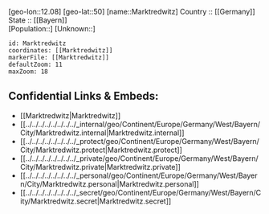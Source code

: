 ﻿---
location: [50,12.08] 
mapzoom: [7,12] 
mapmarker: city 
type: City
tags:
- geo/City


SpocWebEntityId: 32319
isDeleted: false
confidential: public

---
[geo-lon::12.08] 
[geo-lat::50] 
[name::Marktredwitz] 
Country :: [[Germany]]  
State :: [[Bayern]]  
[Population::] 
[Unknown::] 


```leaflet
id: Marktredwitz
coordinates: [[Marktredwitz]] 
markerFile: [[Marktredwitz]] 
defaultZoom: 11 
maxZoom: 18
```


## Confidential Links & Embeds: 
- [[Marktredwitz|Marktredwitz]]  
- [[../../../../../../../../_internal/geo/Continent/Europe/Germany/West/Bayern/City/Marktredwitz.internal|Marktredwitz.internal]] 
- [[../../../../../../../../_protect/geo/Continent/Europe/Germany/West/Bayern/City/Marktredwitz.protect|Marktredwitz.protect]] 
- [[../../../../../../../../_private/geo/Continent/Europe/Germany/West/Bayern/City/Marktredwitz.private|Marktredwitz.private]] 
- [[../../../../../../../../_personal/geo/Continent/Europe/Germany/West/Bayern/City/Marktredwitz.personal|Marktredwitz.personal]] 
- [[../../../../../../../../_secret/geo/Continent/Europe/Germany/West/Bayern/City/Marktredwitz.secret|Marktredwitz.secret]] 
